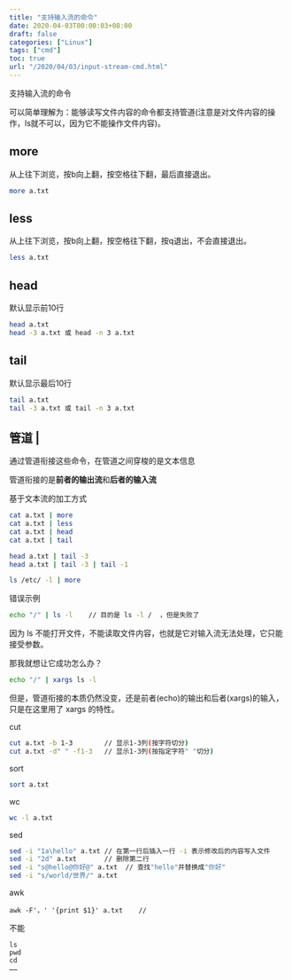 ```yaml
---
title: "支持输入流的命令"
date: 2020-04-03T00:00:03+08:00
draft: false
categories: ["Linux"]
tags: ["cmd"]
toc: true
url: "/2020/04/03/input-stream-cmd.html"
---
```


支持输入流的命令

可以简单理解为：能够读写文件内容的命令都支持管道(注意是对文件内容的操作，ls就不可以，因为它不能操作文件内容)。

## more

从上往下浏览，按b向上翻，按空格往下翻，最后直接退出。

```bash
more a.txt
```

## less

从上往下浏览，按b向上翻，按空格往下翻，按q退出，不会直接退出。

```bash
less a.txt
```

## head

默认显示前10行

```bash
head a.txt
head -3 a.txt 或 head -n 3 a.txt
```

## tail

默认显示最后10行

```bash
tail a.txt
tail -3 a.txt 或 tail -n 3 a.txt
```

## 管道 |

通过管道衔接这些命令，在管道之间穿梭的是文本信息

管道衔接的是**前者的输出流**和**后者的输入流**

基于文本流的加工方式

```bash
cat a.txt | more
cat a.txt | less
cat a.txt | head
cat a.txt | tail

head a.txt | tail -3
head a.txt | tail -3 | tail -1

ls /etc/ -l | more
```

错误示例

```bash
echo "/" | ls -l	// 目的是 ls -l /  ，但是失败了
```

因为 ls 不能打开文件，不能读取文件内容，也就是它对输入流无法处理，它只能接受参数。

那我就想让它成功怎么办？

```bash
echo "/" | xargs ls -l
```

但是，管道衔接的本质仍然没变，还是前者(echo)的输出和后者(xargs)的输入，只是在这里用了 xargs 的特性。

cut

```bash
cut a.txt -b 1-3		// 显示1-3列(按字符切分)
cut a.txt -d" " -f1-3	// 显示1-3列(按指定字符" "切分)
```

sort

```bash
sort a.txt
```

wc

```bash
wc -l a.txt
```

sed

```bash
sed -i "1a\hello" a.txt	// 在第一行后插入一行 -i 表示修改后的内容写入文件
sed -i "2d" a.txt		// 删除第二行
sed -i "s@hello@你好@" a.txt	// 查找"hello"并替换成"你好"
sed -i "s/world/世界/" a.txt
```

awk

```
awk -F'，' '{print $1}' a.txt	// 
```





不能

```
ls
pwd
cd
……
```

